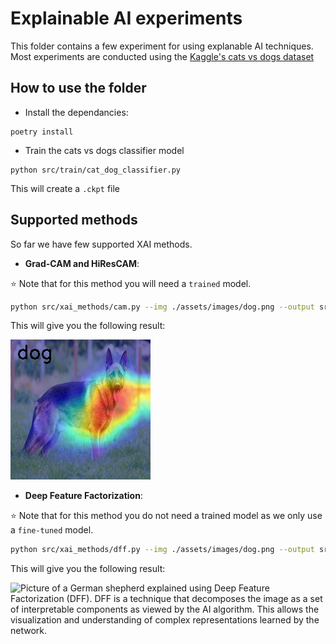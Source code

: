 # Explainable AI experiments

This folder contains a few experiment for using explanable AI techniques. Most experiments are conducted using the [Kaggle's cats vs dogs dataset](https://www.kaggle.com/c/dogs-vs-cats)

## How to use the folder

- Install the dependancies:

```
poetry install
```

- Train the cats vs dogs classifier model

```
python src/train/cat_dog_classifier.py
```

This will create a `.ckpt` file


## Supported methods

So far we have few supported XAI methods.

- **Grad-CAM and HiResCAM**:

:star: Note that for this method you will need a `trained` model.

```bash
python src/xai_methods/cam.py --img ./assets/images/dog.png --output src/xai_methods/dog_hirescam.png --method hirescam
```

This will give you the following result:

![Picture of a German shepherd classified by an AI model (labelled as dog) and explained using Grad-CAM technique. The HiResCAM technique consists of highlighting the pixels in the image that are important for the model to make its classification decision.](./src/xai_methods/dog_hirescam.png)


- **Deep Feature Factorization**:

:star: Note that for this method you do not need a trained model as we only use a `fine-tuned` model.
 
```bash
python src/xai_methods/dff.py --img ./assets/images/dog.png --output src/xai_methods/dog_dff.png --n_components 2  
```

This will give you the following result:

![Picture of a German shepherd explained using Deep Feature Factorization (DFF). DFF is a technique that decomposes the image as a set of interpretable components as viewed by the AI algorithm. This allows the visualization and understanding of complex representations learned by the network. ](./src/xai_methods/dog_dff.png)